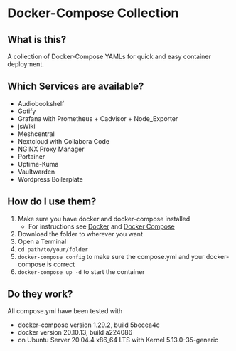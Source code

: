 # Docker-Compose Collection

## What is this?

A collection of Docker-Compose YAMLs for quick and easy container deployment.

## Which Services are available?

- Audiobookshelf
- Gotify
- Grafana with Prometheus + Cadvisor + Node_Exporter
- jsWiki
- Meshcentral
- Nextcloud with Collabora Code
- NGINX Proxy Manager
- Portainer
- Uptime-Kuma
- Vaultwarden
- Wordpress Boilerplate

## How do I use them?

1. Make sure you have docker and docker-compose installed
   - For instructions see [Docker](https://www.docker.com/get-started/) and [Docker Compose](https://docs.docker.com/compose/install/)
2. Download the folder to wherever you want
3. Open a Terminal
4. `cd path/to/your/folder`
5. `docker-compose config` to make sure the compose.yml and your docker-compose is correct
6. `docker-compose up -d` to start the container

## Do they work?

All compose.yml have been tested with

- docker-compose version 1.29.2, build 5becea4c
- docker version 20.10.13, build a224086
- on Ubuntu Server 20.04.4 x86_64 LTS with Kernel 5.13.0-35-generic
